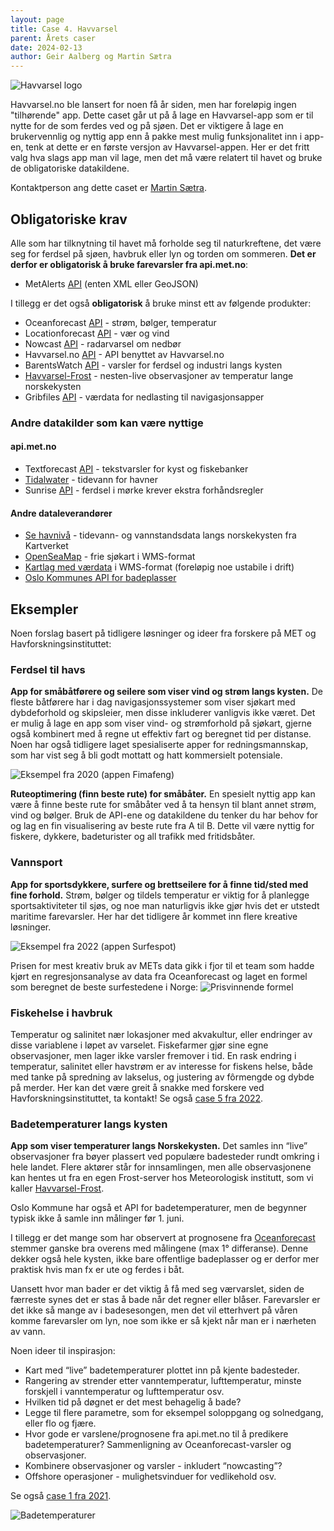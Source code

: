 ```yaml
---
layout: page
title: Case 4. Havvarsel
parent: Årets caser
date: 2024-02-13
author: Geir Aalberg og Martin Sætra
---
```


![Havvarsel logo](/images/havvarsel.png)

Havvarsel.no ble lansert for noen få år siden, men har foreløpig ingen
"tilhørende" app. Dette caset går ut på å lage en Havvarsel-app som er til nytte
for de som ferdes ved og på sjøen. Det er viktigere å lage en brukervennlig og
nyttig app enn å pakke mest mulig funksjonalitet inn i app-en, tenk at dette er
en første versjon av Havvarsel-appen. Her er det fritt valg hva slags app man
vil lage, men det må være relatert til havet og bruke de obligatoriske
datakildene.

Kontaktperson ang dette caset er [Martin Sætra](mailto:martinls@met.no).

## Obligatoriske krav

Alle som har tilknytning til havet må forholde seg til naturkreftene, det
være seg for ferdsel på sjøen, havbruk eller lyn og torden om sommeren.
**Det er derfor er obligatorisk å bruke farevarsler fra api.met.no**:

- MetAlerts [API](/intro) (enten XML eller GeoJSON)

I tillegg er det også **obligatorisk** å bruke minst ett av følgende produkter:

- Oceanforecast [API](/intro) - strøm, bølger, temperatur
- Locationforecast [API](/intro) - vær og vind
- Nowcast [API](/intro) - radarvarsel om nedbør
- Havvarsel.no [API](https://api.havvarsel.no/) - API benyttet av Havvarsel.no
- BarentsWatch [API](https://www.barentswatch.no/artikler/apnedata/) - varsler for ferdsel og industri langs kysten
- [Havvarsel-Frost](/havvarsel/) - nesten-live observasjoner av temperatur lange norskekysten
- Gribfiles [API](/intro) - værdata for nedlasting til navigasjonsapper

### Andre datakilder som kan være nyttige

#### api.met.no

- Textforecast [API](/intro) - tekstvarsler for kyst og fiskebanker
- [Tidalwater](/weatherapi/tidalwater/1.1/documentation) - tidevann for havner
- Sunrise [API](/intro) - ferdsel i mørke krever ekstra forhåndsregler

#### Andre dataleverandører

- [Se havnivå](http://xn--sehavniv-h0a.no) - tidevann- og vannstandsdata langs norskekysten fra Kartverket
- [OpenSeaMap](http://www.openseamap.org/index.php?id=openseamap&L=1) - frie sjøkart i WMS-format
- [Kartlag med værdata](/wms/) i WMS-format (foreløpig noe ustabile i drift)
- [Oslo Kommunes API for badeplasser](https://www.oslo.kommune.no/natur-kultur-og-fritid/tur-og-friluftsliv/badeplasser-og-temperaturer/)

## Eksempler

Noen forslag basert på tidligere løsninger og ideer fra forskere på MET og Havforskningsinstituttet:

### Ferdsel til havs

**App for småbåtførere og seilere som viser vind og strøm langs kysten.**
De fleste båtførere har i dag navigasjonssystemer som viser sjøkart med
dybdeforhold og skipsleier, men disse inkluderer vanligvis ikke været.
Det er mulig å lage en app som viser vind- og strømforhold på sjøkart, gjerne
også kombinert med å regne ut effektiv fart og beregnet tid per distanse.
Noen har også tidligere laget spesialiserte apper for redningsmannskap, som
har vist seg å bli godt mottatt og hatt kommersielt potensiale.

![Eksempel fra 2020 (appen Fimafeng)](/images/examples/fimafeng.png)

**Ruteoptimering (finn beste rute) for småbåter.**
En spesielt nyttig app kan være å finne beste rute for småbåter ved å ta hensyn til blant annet strøm, vind og bølger. Bruk de API-ene og datakildene du tenker du har behov for og lag en fin visualisering av beste rute fra A til B. Dette vil være nyttig for fiskere, dykkere, badeturister og all trafikk med fritidsbåter.

### Vannsport

**App for sportsdykkere, surfere og brettseilere for å finne tid/sted med fine forhold.**
Strøm, bølger og tildels temperatur er viktig for å planlegge sportsaktiviteter
til sjøs, og noe man naturligvis ikke gjør hvis det er utstedt maritime farevarsler.
Her har det tidligere år kommet inn flere kreative løsninger.

![Eksempel fra 2022 (appen Surfespot)](/images/examples/surfespot.png)

Prisen for mest kreativ bruk av METs data gikk i fjor til et team som hadde
kjørt en regresjonsanalyse av data fra Oceanforecast og laget en formel som
beregnet de beste surfestedene i Norge:
![Prisvinnende formel](/images/examples/regresjonsmodell_surfespot.png)

### Fiskehelse i havbruk

Temperatur og salinitet nær lokasjoner med akvakultur, eller endringer av disse variablene i løpet av varselet. Fiskefarmer gjør sine egne observasjoner, men lager ikke varsler fremover i tid. En rask endring i temperatur, salinitet eller havstrøm er av interesse for fiskens helse, både med tanke på spredning av lakselus, og justering av fôrmengde og dybde på merder. Her kan det være greit å snakke med forskere ved Havforskningsinstituttet, ta kontakt! Se også [case 5 fra 2022](../2022/5-oppdrett).

### Badetemperaturer langs kysten

**App som viser temperaturer langs Norskekysten.**
Det samles inn “live” observasjoner fra bøyer plassert ved populære badesteder
rundt omkring i hele landet. Flere aktører står for innsamlingen, men alle
observasjonene kan hentes ut fra en egen Frost-server hos Meteorologisk
institutt, som vi kaller [Havvarsel-Frost](/havvarsel/).

Oslo Kommune har også et API for badetemperaturer, men de begynner typisk ikke å
samle inn målinger før 1. juni.

I tillegg er det mange som har observert at prognosene fra [Oceanforecast](/intro)
stemmer ganske bra overens med målingene (max 1° differanse). Denne dekker også
hele kysten, ikke bare offentlige badeplasser og er derfor mer praktisk hvis man
fx er ute og ferdes i båt.

Uansett hvor man bader er det viktig å få med seg værvarslet, siden de færreste
synes det er stas å bade når det regner eller blåser. Farevarsler er det ikke så
mange av i badesesongen, men det vil etterhvert på våren komme farevarsler om lyn, noe
som ikke er så kjekt når man er i nærheten av vann.

Noen ideer til inspirasjon:
 * Kart med “live” badetemperaturer plottet inn på kjente badesteder.
 * Rangering av strender etter vanntemperatur, lufttemperatur, minste forskjell i vanntemperatur og lufttemperatur osv.
 * Hvilken tid på døgnet er det mest behagelig å bade?
 * Legge til flere parametre, som for eksempel soloppgang og solnedgang, eller flo og fjære.
 * Hvor gode er varslene/prognosene fra api.met.no til å predikere badetemperaturer? Sammenligning av Oceanforecast-varsler og observasjoner.
 * Kombinere observasjoner og varsler - inkludert “nowcasting”?
 * Offshore operasjoner - mulighetsvinduer for vedlikehold osv.

Se også [case 1 fra 2021](../2021/1-badetemp).

![Badetemperaturer](/images/examples/badetemp.jpeg)
